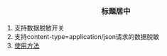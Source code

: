 <h3 align = "center">标题居中</h1>

1. 支持数据脱敏开关
2. 支持content-type=application/json请求的数据脱敏
3. [使用方法](docs/usage.md)